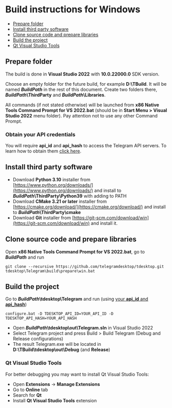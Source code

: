 # Build instructions for Windows

- [Prepare folder](#prepare-folder)
- [Install third party software](#install-third-party-software)
- [Clone source code and prepare libraries](#clone-source-code-and-prepare-libraries)
- [Build the project](#build-the-project)
- [Qt Visual Studio Tools](#qt-visual-studio-tools)

## Prepare folder

The build is done in **Visual Studio 2022** with **10.0.22000.0** SDK version.

Choose an empty folder for the future build, for example **D:\\TBuild**. It will be named ***BuildPath*** in the rest of this document. Create two folders there, ***BuildPath*\\ThirdParty** and ***BuildPath*\\Libraries**.

All commands (if not stated otherwise) will be launched from **x86 Native Tools Command Prompt for VS 2022.bat** (should be in **Start Menu > Visual Studio 2022** menu folder). Pay attention not to use any other Command Prompt.

### Obtain your API credentials

You will require **api_id** and **api_hash** to access the Telegram API servers. To learn how to obtain them [click here][api_credentials].

## Install third party software

* Download **Python 3.10** installer from [https://www.python.org/downloads/](https://www.python.org/downloads/) and install to ***BuildPath*\\ThirdParty\\Python39** with adding to PATH
* Download **CMake 3.21 or later** installer from [https://cmake.org/download/](https://cmake.org/download/) and install to ***BuildPath*\\ThirdParty\\cmake**
* Download **Git** installer from [https://git-scm.com/download/win](https://git-scm.com/download/win) and install it.

## Clone source code and prepare libraries

Open **x86 Native Tools Command Prompt for VS 2022.bat**, go to ***BuildPath*** and run

    git clone --recursive https://github.com/telegramdesktop/tdesktop.git
    tdesktop\Telegram\build\prepare\win.bat

## Build the project

Go to ***BuildPath*\\tdesktop\\Telegram** and run (using [your **api_id** and **api_hash**](#obtain-your-api-credentials))

    configure.bat -D TDESKTOP_API_ID=YOUR_API_ID -D TDESKTOP_API_HASH=YOUR_API_HASH

* Open ***BuildPath*\\tdesktop\\out\\Telegram.sln** in Visual Studio 2022
* Select Telegram project and press Build > Build Telegram (Debug and Release configurations)
* The result Telegram.exe will be located in **D:\TBuild\tdesktop\out\Debug** (and **Release**)

### Qt Visual Studio Tools

For better debugging you may want to install Qt Visual Studio Tools:

* Open **Extensions** -> **Manage Extensions**
* Go to **Online** tab
* Search for **Qt**
* Install **Qt Visual Studio Tools** extension

[api_credentials]: api_credentials.md
